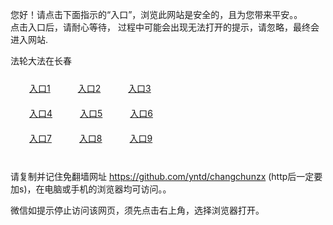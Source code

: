 您好！请点击下面指示的“入口”，浏览此网站是安全的，且为您带来平安。。 <br/>
点击入口后，请耐心等待， 过程中可能会出现无法打开的提示，请忽略，最终会进入网站. </br>

法轮大法在长春<br/>
<div style="padding:10px"><a style="margin:20px" target="_blank" href="https://d144g38qgzfpsx.cloudfront.net/2Qpsp?gjggw" id="ccLink1" rel="nofollow">入口1</a> <a target="_blank" style="margin:20px" href="https://d2egmn0egsdrcv.cloudfront.net/2Qpsp?hhnlow" id="ccLink2" rel="nofollow">入口2</a> <a style="margin:20px" target="_blank" href="https://d1kvb9ckqtxfoj.cloudfront.net/2Qpsp?leiqekw" id="ccLink3" rel="nofollow">入口3</a></div>

<div style="padding:10px" ><a style="margin:20px" target="_blank" href="https://d144g38qgzfpsx.cloudfront.net/2Qpsp?gjggw" id="ccLink4" rel="nofollow">入口4</a> <a style="margin:20px" href="https://d2egmn0egsdrcv.cloudfront.net/2Qpsp?hhnlow" target="_blank" id="ccLink5" rel="nofollow">入口5</a> <a style="margin:20px" href="https://d1kvb9ckqtxfoj.cloudfront.net/2Qpsp?leiqekw" target="_blank" id="ccLink6" rel="nofollow">入口6</a></div>

<div style="padding:10px"><a style="margin:20px" target="_blank" href="https://d144g38qgzfpsx.cloudfront.net/2Qpsp?gjggw" id="ccLink7" rel="nofollow">入口7</a> <a style="margin:20px" href="https://d2egmn0egsdrcv.cloudfront.net/2Qpsp?hhnlow" target="_blank" id="ccLink8" rel="nofollow">入口8</a> <a style="margin:20px" target="_blank" href="https://d1kvb9ckqtxfoj.cloudfront.net/2Qpsp?leiqekw" id="ccLink9" rel="nofollow">入口9</a></div>

<br/>



请复制并记住免翻墙网址 https://github.com/yntd/changchunzx (http后一定要加s)，在电脑或手机的浏览器均可访问。。<br/>

微信如提示停止访问该网页，须先点击右上角，选择浏览器打开。
